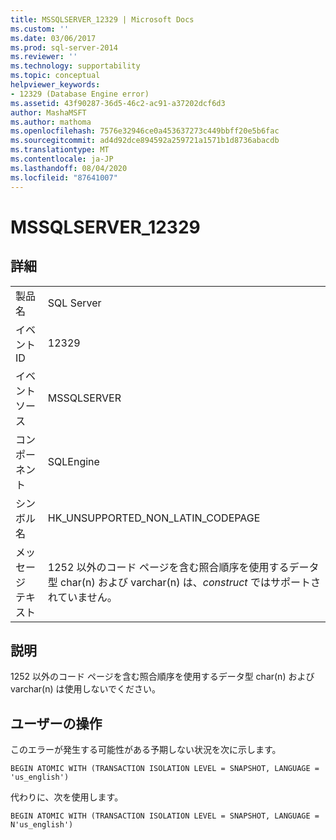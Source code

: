 ```yaml
---
title: MSSQLSERVER_12329 | Microsoft Docs
ms.custom: ''
ms.date: 03/06/2017
ms.prod: sql-server-2014
ms.reviewer: ''
ms.technology: supportability
ms.topic: conceptual
helpviewer_keywords:
- 12329 (Database Engine error)
ms.assetid: 43f90287-36d5-46c2-ac91-a37202dcf6d3
author: MashaMSFT
ms.author: mathoma
ms.openlocfilehash: 7576e32946ce0a453637273c449bbff20e5b6fac
ms.sourcegitcommit: ad4d92dce894592a259721a1571b1d8736abacdb
ms.translationtype: MT
ms.contentlocale: ja-JP
ms.lasthandoff: 08/04/2020
ms.locfileid: "87641007"
---
```

# <a name="mssqlserver_12329"></a>MSSQLSERVER_12329
    
## <a name="details"></a>詳細  
  
|||  
|-|-|  
|製品名|SQL Server|  
|イベント ID|12329|  
|イベント ソース|MSSQLSERVER|  
|コンポーネント|SQLEngine|  
|シンボル名|HK_UNSUPPORTED_NON_LATIN_CODEPAGE|  
|メッセージ テキスト|1252 以外のコード ページを含む照合順序を使用するデータ型 char(n) および varchar(n) は、*construct* ではサポートされていません。|  
  
## <a name="explanation"></a>説明  
 1252 以外のコード ページを含む照合順序を使用するデータ型 char(n) および varchar(n) は使用しないでください。  
  
## <a name="user-action"></a>ユーザーの操作  
 このエラーが発生する可能性がある予期しない状況を次に示します。  
  
```  
BEGIN ATOMIC WITH (TRANSACTION ISOLATION LEVEL = SNAPSHOT, LANGUAGE = 'us_english')  
```  
  
 代わりに、次を使用します。  
  
```  
BEGIN ATOMIC WITH (TRANSACTION ISOLATION LEVEL = SNAPSHOT, LANGUAGE = N'us_english')  
```  
  
  
